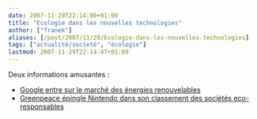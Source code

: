 ```yaml
---
date: 2007-11-29T22:14:00+01:00
title: "Ecologie dans les nouvelles technologies"
author: ["franek"]
aliases: [/post/2007/11/29/Ecologie-dans-les-nouvelles-technologies]
tags: ["actualité/societé", "écologie"]
lastmod: 2007-11-29T22:14:47+01:00
---
```

Deux informations amusantes :

- [Google entre sur le marché des énergies renouvelables](http://www.lemondeinformatique.fr/actualites/lire-google-entre-sur-le-marche-des-energies-renouvelables-24701.html)
- [Greenpeace épingle Nintendo dans son classement des sociétés eco-responsables](http://www.lemondeinformatique.fr/actualites/lire-greenpeace-epingle-nintendo-dans-son-classement-des-societes-eco-responsables-24710.html)
